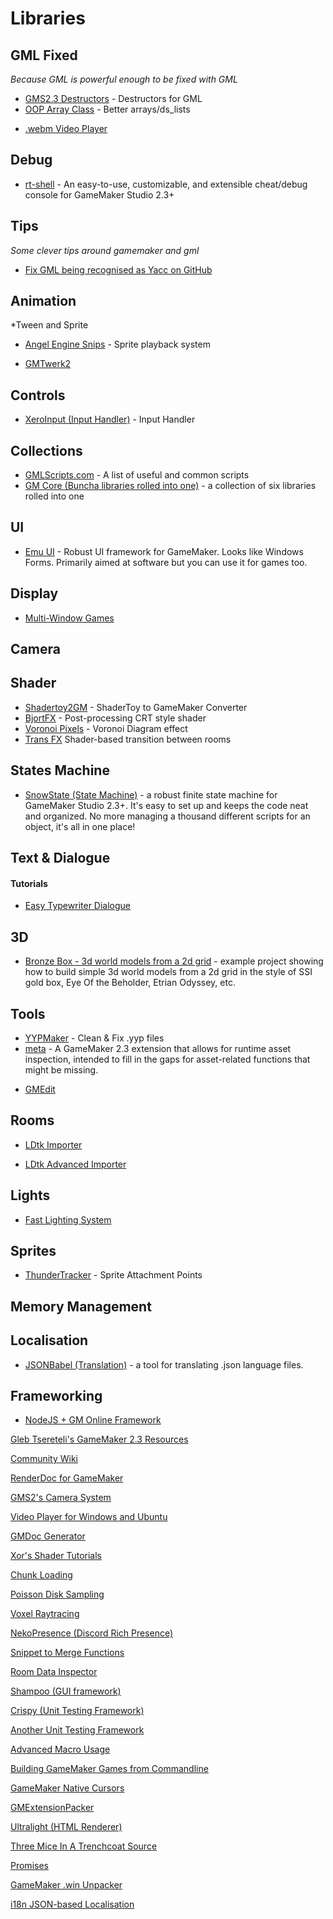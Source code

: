 # Libraries
## GML Fixed
_Because GML is powerful enough to be fixed with GML_

* [GMS2.3 Destructors](https://github.com/DatZach/Destructors) - Destructors for GML
* [OOP Array Class](https://github.com/evolutionleo/ArrayClass) - Better arrays/ds_lists
- [.webm Video Player](https://marketplace.yoyogames.com/assets/9790/webm-player)

## Debug
* [rt-shell](https://github.com/daikon-games/rt-shell) - An easy-to-use, customizable, and extensible cheat/debug console for GameMaker Studio 2.3+

## Tips
_Some clever tips around gamemaker and gml_

* [Fix GML being recognised as Yacc on GitHub](https://www.reddit.com/r/gamemaker/comments/n5m35l/a_simple_fix_for_github_incorrectly_detecting/)

## Animation
*Tween and Sprite

* [Angel Engine Snips](https://github.com/angelwire/AESnips/) - Sprite playback system
- [GMTwerk2](https://github.com/dicksonlaw583/GMTwerk2)

## Controls
* [XeroInput (Input Handler)](https://www.reddit.com/r/gamemaker/comments/icoh6m/xeroinput_gms23_input_handler/) - Input Handler

## Collections

* [GMLScripts.com](https://www.gmlscripts.com/) - A list of useful and common scripts
* [GM Core (Buncha libraries rolled into one)](https://github.com/gm-core) - a collection of six libraries rolled into one

## UI

* [Emu UI](https://github.com/DragoniteSpam/Emu) - Robust UI framework for GameMaker. Looks like Windows Forms. Primarily aimed at software but you can use it for games too.

## Display
- [Multi-Window Games](https://github.com/nkrapivin/libmulti/)

## Camera

## Shader
* [Shadertoy2GM](https://iarri.github.io/Shadertoy2GM/) - ShaderToy to GameMaker Converter
* [BjortFX](https://github.com/TandyRum1024/gms-bjortfx-filter) - Post-processing CRT style shader
* [Voronoi Pixels](https://github.com/XorDev/GMS-Voronoi-Pixels) - Voronoi Diagram effect
* [Trans FX](https://short-bread.itch.io/transfx) Shader-based transition between rooms

## States Machine
* [SnowState (State Machine)](https://github.com/sohomsahaun/SnowState) - a robust finite state machine for GameMaker Studio 2.3+. It's easy to set up and keeps the code neat and organized. No more managing a thousand different scripts for an object, it's all in one place!

## Text & Dialogue
#### Tutorials
* [Easy Typewriter Dialogue](https://www.yoyogames.com/blog/581/coffee-break-tutorial-easy-typewriter-dialogue-gml)

## 3D

* [Bronze Box -  3d world models from a 2d grid](https://github.com/cicadian/Bronze-Box) - example project showing how to build simple 3d world models from a 2d grid in the style of SSI gold box, Eye Of the Beholder, Etrian Odyssey, etc.

## Tools
* [YYPMaker](https://sahaun.itch.io/yyp-maker) - Clean & Fix .yyp files
* [meta](https://github.com/nommiin/meta) - 
A GameMaker 2.3 extension that allows for runtime asset inspection, intended to fill in the gaps for asset-related functions that might be missing.
- [GMEdit](https://github.com/GameMakerDiscord/GMEdit)

## Rooms
- [LDtk Importer](https://shynif.itch.io/ldtk-to-gms)

- [LDtk Advanced Importer](https://github.com/evolutionleo/LDtkParser)

## Lights
- [Fast Lighting System](https://www.youtube.com/playlist?list=PLYVea5brHS8YHECGPoEp4_gWU-k6nWzUy)

## Sprites
- [ThunderTracker](https://waltruss.itch.io/thundertracker) - Sprite Attachment Points

## Memory Management

## Localisation
* [JSONBabel (Translation)](https://comigo.itch.io/jsonbabel) - a tool for translating .json language files. 

## Frameworking
- [NodeJS + GM Online Framework](https://github.com/evolutionleo/GM-Online-Framework)


[Gleb Tsereteli's GameMaker 2.3 Resources](https://docs.google.com/document/d/1wUm8FZPm8AKLZgC-P76TPJAMXs0EN2s5mJGvvUFwycw)



[Community Wiki](https://gmcw.dev/)

[RenderDoc for GameMaker](https://github.com/Blokatt/renderdoc-gms2-kit)





[GMS2's Camera System](https://maddestudiosgames.com/gms2-meet-the-camera-system/)



[Video Player for Windows and Ubuntu](https://forum.yoyogames.com/index.php?threads/video-player-for-windows-and-ubuntu.77882/)




















[GMDoc Generator](https://github.com/kraifpatrik/gmdoc)

[Xor's Shader Tutorials](https://xorshaders.weebly.com/)

[Chunk Loading](https://github.com/tonystr/Reveen)

[Poisson Disk Sampling](https://apathyhill.com/blog/gms2-tutorial/poisson-disk-sampling)



[Voxel Raytracing](https://www.dropbox.com/s/zepu1s03ikhi2gb/DistanceField.yyz?dl=0)

[NekoPresence (Discord Rich Presence)](https://marketplace.yoyogames.com/assets/9526/nekopresence)

[Snippet to Merge Functions](https://gist.github.com/evolutionleo/308655519b0abc0105275cde8c0ff015)

[Room Data Inspector](https://github.com/heygleeson/TheRoomInspector)

[Shampoo (GUI framework)](https://zackbanack.itch.io/shampoo)

[Crispy (Unit Testing Framework)](https://github.com/bfrymire/crispy)

[Another Unit Testing Framework](https://github.com/pmarincak/gms2-test)



[Advanced Macro Usage](https://nuxiigit.github.io/content/blog/post/gml+syntax+extensions.html)



[Building GameMaker Games from Commandline](https://www.patreon.com/posts/36556955)

[GameMaker Native Cursors](https://yellowafterlife.itch.io/gamemaker-native-cursors)

[GMExtensionPacker](https://github.com/DatZach/GMExtensionPacker)



[Ultralight (HTML Renderer)](https://github.com/nommiin/ultralight-gm)

[Three Mice In A Trenchcoat Source](https://github.com/XorDev/ThreeMiceInaTrenchcoat/wiki)

[Promises](https://github.com/YAL-GameMaker/Promise.gml)

[GameMaker .win Unpacker](https://github.com/nkrapivin/pugIFF)

[i18n JSON-based Localisation](https://github.com/CreativeHandOficial/gm-i18n)












